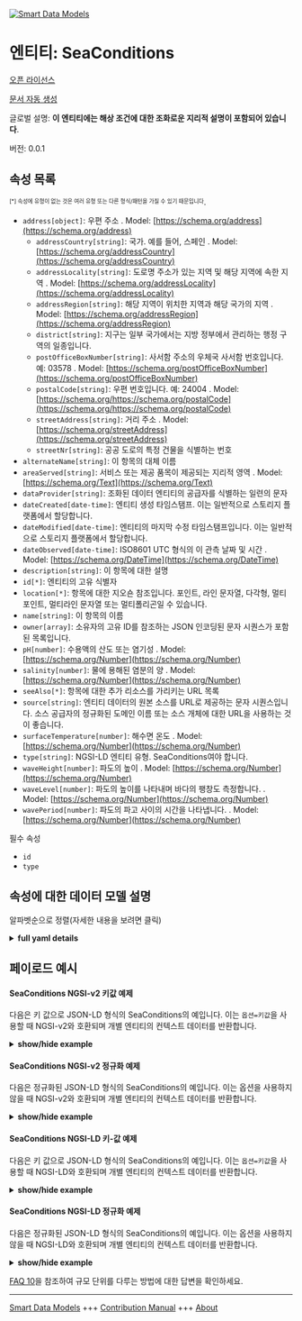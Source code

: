 <!-- 10-Header -->  
[![Smart Data Models](https://smartdatamodels.org/wp-content/uploads/2022/01/SmartDataModels_logo.png "Logo")](https://smartdatamodels.org)  
엔티티: SeaConditions  
==================<!-- /10-Header -->  
<!-- 15-License -->  
[오픈 라이선스](https://github.com/smart-data-models//dataModel.Weather/blob/master/SeaConditions/LICENSE.md)  
[문서 자동 생성](https://docs.google.com/presentation/d/e/2PACX-1vTs-Ng5dIAwkg91oTTUdt8ua7woBXhPnwavZ0FxgR8BsAI_Ek3C5q97Nd94HS8KhP-r_quD4H0fgyt3/pub?start=false&loop=false&delayms=3000#slide=id.gb715ace035_0_60)  
<!-- /15-License -->  
<!-- 20-Description -->  
글로벌 설명: **이 엔티티에는 해상 조건에 대한 조화로운 지리적 설명이 포함되어 있습니다**.  
버전: 0.0.1  
<!-- /20-Description -->  
<!-- 30-PropertiesList -->  

## 속성 목록  

<sup><sub>[*] 속성에 유형이 없는 것은 여러 유형 또는 다른 형식/패턴을 가질 수 있기 때문입니다</sub></sup>.  
- `address[object]`: 우편 주소  . Model: [https://schema.org/address](https://schema.org/address)	- `addressCountry[string]`: 국가. 예를 들어, 스페인  . Model: [https://schema.org/addressCountry](https://schema.org/addressCountry)  
	- `addressLocality[string]`: 도로명 주소가 있는 지역 및 해당 지역에 속한 지역  . Model: [https://schema.org/addressLocality](https://schema.org/addressLocality)  
	- `addressRegion[string]`: 해당 지역이 위치한 지역과 해당 국가의 지역  . Model: [https://schema.org/addressRegion](https://schema.org/addressRegion)  
	- `district[string]`: 지구는 일부 국가에서는 지방 정부에서 관리하는 행정 구역의 일종입니다.    
	- `postOfficeBoxNumber[string]`: 사서함 주소의 우체국 사서함 번호입니다. 예: 03578  . Model: [https://schema.org/postOfficeBoxNumber](https://schema.org/postOfficeBoxNumber)  
	- `postalCode[string]`: 우편 번호입니다. 예: 24004  . Model: [https://schema.org/https://schema.org/postalCode](https://schema.org/https://schema.org/postalCode)  
	- `streetAddress[string]`: 거리 주소  . Model: [https://schema.org/streetAddress](https://schema.org/streetAddress)  
	- `streetNr[string]`: 공공 도로의 특정 건물을 식별하는 번호    
- `alternateName[string]`: 이 항목의 대체 이름  - `areaServed[string]`: 서비스 또는 제공 품목이 제공되는 지리적 영역  . Model: [https://schema.org/Text](https://schema.org/Text)- `dataProvider[string]`: 조화된 데이터 엔티티의 공급자를 식별하는 일련의 문자  - `dateCreated[date-time]`: 엔티티 생성 타임스탬프. 이는 일반적으로 스토리지 플랫폼에서 할당합니다.  - `dateModified[date-time]`: 엔티티의 마지막 수정 타임스탬프입니다. 이는 일반적으로 스토리지 플랫폼에서 할당합니다.  - `dateObserved[date-time]`: ISO8601 UTC 형식의 이 관측 날짜 및 시간  . Model: [https://schema.org/DateTime](https://schema.org/DateTime)- `description[string]`: 이 항목에 대한 설명  - `id[*]`: 엔티티의 고유 식별자  - `location[*]`: 항목에 대한 지오숀 참조입니다. 포인트, 라인 문자열, 다각형, 멀티포인트, 멀티라인 문자열 또는 멀티폴리곤일 수 있습니다.  - `name[string]`: 이 항목의 이름  - `owner[array]`: 소유자의 고유 ID를 참조하는 JSON 인코딩된 문자 시퀀스가 포함된 목록입니다.  - `pH[number]`: 수용액의 산도 또는 염기성  . Model: [https://schema.org/Number](https://schema.org/Number)- `salinity[number]`: 물에 용해된 염분의 양  . Model: [https://schema.org/Number](https://schema.org/Number)- `seeAlso[*]`: 항목에 대한 추가 리소스를 가리키는 URL 목록  - `source[string]`: 엔티티 데이터의 원본 소스를 URL로 제공하는 문자 시퀀스입니다. 소스 공급자의 정규화된 도메인 이름 또는 소스 개체에 대한 URL을 사용하는 것이 좋습니다.  - `surfaceTemperature[number]`: 해수면 온도  . Model: [https://schema.org/Number](https://schema.org/Number)- `type[string]`: NGSI-LD 엔티티 유형. SeaConditions여야 합니다.  - `waveHeight[number]`: 파도의 높이  . Model: [https://schema.org/Number](https://schema.org/Number)- `waveLevel[number]`: 파도의 높이를 나타내며 바다의 팽창도 측정합니다.  . Model: [https://schema.org/Number](https://schema.org/Number)- `wavePeriod[number]`: 파도의 파고 사이의 시간을 나타냅니다.  . Model: [https://schema.org/Number](https://schema.org/Number)<!-- /30-PropertiesList -->  
<!-- 35-RequiredProperties -->  
필수 속성  
- `id`  - `type`  <!-- /35-RequiredProperties -->  
<!-- 40-RequiredProperties -->  
<!-- /40-RequiredProperties -->  
<!-- 50-DataModelHeader -->  
## 속성에 대한 데이터 모델 설명  
알파벳순으로 정렬(자세한 내용을 보려면 클릭)  
<!-- /50-DataModelHeader -->  
<!-- 60-ModelYaml -->  
<details><summary><strong>full yaml details</strong></summary>    
```yaml  
SeaConditions:    
  description: This entity contains a harmonised geographic description of sea conditions    
  properties:    
    address:    
      description: The mailing address    
      properties:    
        addressCountry:    
          description: 'The country. For example, Spain'    
          type: string    
          x-ngsi:    
            model: https://schema.org/addressCountry    
            type: Property    
        addressLocality:    
          description: 'The locality in which the street address is, and which is in the region'    
          type: string    
          x-ngsi:    
            model: https://schema.org/addressLocality    
            type: Property    
        addressRegion:    
          description: 'The region in which the locality is, and which is in the country'    
          type: string    
          x-ngsi:    
            model: https://schema.org/addressRegion    
            type: Property    
        district:    
          description: 'A district is a type of administrative division that, in some countries, is managed by the local government'    
          type: string    
          x-ngsi:    
            type: Property    
        postOfficeBoxNumber:    
          description: 'The post office box number for PO box addresses. For example, 03578'    
          type: string    
          x-ngsi:    
            model: https://schema.org/postOfficeBoxNumber    
            type: Property    
        postalCode:    
          description: 'The postal code. For example, 24004'    
          type: string    
          x-ngsi:    
            model: https://schema.org/https://schema.org/postalCode    
            type: Property    
        streetAddress:    
          description: The street address    
          type: string    
          x-ngsi:    
            model: https://schema.org/streetAddress    
            type: Property    
        streetNr:    
          description: Number identifying a specific property on a public street    
          type: string    
          x-ngsi:    
            type: Property    
      type: object    
      x-ngsi:    
        model: https://schema.org/address    
        type: Property    
    alternateName:    
      description: An alternative name for this item    
      type: string    
      x-ngsi:    
        type: Property    
    areaServed:    
      description: The geographic area where a service or offered item is provided    
      type: string    
      x-ngsi:    
        model: https://schema.org/Text    
        type: Property    
    dataProvider:    
      description: A sequence of characters identifying the provider of the harmonised data entity    
      type: string    
      x-ngsi:    
        type: Property    
    dateCreated:    
      description: Entity creation timestamp. This will usually be allocated by the storage platform    
      format: date-time    
      type: string    
      x-ngsi:    
        type: Property    
    dateModified:    
      description: Timestamp of the last modification of the entity. This will usually be allocated by the storage platform    
      format: date-time    
      type: string    
      x-ngsi:    
        type: Property    
    dateObserved:    
      description: The date and time of this observation in ISO8601 UTC format    
      format: date-time    
      type: string    
      x-ngsi:    
        model: https://schema.org/DateTime    
        type: Property    
    description:    
      description: A description of this item    
      type: string    
      x-ngsi:    
        type: Property    
    id:    
      anyOf:    
        - description: Identifier format of any NGSI entity    
          maxLength: 256    
          minLength: 1    
          pattern: ^[\w\-\.\{\}\$\+\*\[\]`|~^@!,:\\]+$    
          type: string    
          x-ngsi:    
            type: Property    
        - description: Identifier format of any NGSI entity    
          format: uri    
          type: string    
          x-ngsi:    
            type: Property    
      description: Unique identifier of the entity    
      x-ngsi:    
        type: Property    
    location:    
      description: 'Geojson reference to the item. It can be Point, LineString, Polygon, MultiPoint, MultiLineString or MultiPolygon'    
      oneOf:    
        - description: Geojson reference to the item. Point    
          properties:    
            bbox:    
              items:    
                type: number    
              minItems: 4    
              type: array    
            coordinates:    
              items:    
                type: number    
              minItems: 2    
              type: array    
            type:    
              enum:    
                - Point    
              type: string    
          required:    
            - type    
            - coordinates    
          title: GeoJSON Point    
          type: object    
          x-ngsi:    
            type: GeoProperty    
        - description: Geojson reference to the item. LineString    
          properties:    
            bbox:    
              items:    
                type: number    
              minItems: 4    
              type: array    
            coordinates:    
              items:    
                items:    
                  type: number    
                minItems: 2    
                type: array    
              minItems: 2    
              type: array    
            type:    
              enum:    
                - LineString    
              type: string    
          required:    
            - type    
            - coordinates    
          title: GeoJSON LineString    
          type: object    
          x-ngsi:    
            type: GeoProperty    
        - description: Geojson reference to the item. Polygon    
          properties:    
            bbox:    
              items:    
                type: number    
              minItems: 4    
              type: array    
            coordinates:    
              items:    
                items:    
                  items:    
                    type: number    
                  minItems: 2    
                  type: array    
                minItems: 4    
                type: array    
              type: array    
            type:    
              enum:    
                - Polygon    
              type: string    
          required:    
            - type    
            - coordinates    
          title: GeoJSON Polygon    
          type: object    
          x-ngsi:    
            type: GeoProperty    
        - description: Geojson reference to the item. MultiPoint    
          properties:    
            bbox:    
              items:    
                type: number    
              minItems: 4    
              type: array    
            coordinates:    
              items:    
                items:    
                  type: number    
                minItems: 2    
                type: array    
              type: array    
            type:    
              enum:    
                - MultiPoint    
              type: string    
          required:    
            - type    
            - coordinates    
          title: GeoJSON MultiPoint    
          type: object    
          x-ngsi:    
            type: GeoProperty    
        - description: Geojson reference to the item. MultiLineString    
          properties:    
            bbox:    
              items:    
                type: number    
              minItems: 4    
              type: array    
            coordinates:    
              items:    
                items:    
                  items:    
                    type: number    
                  minItems: 2    
                  type: array    
                minItems: 2    
                type: array    
              type: array    
            type:    
              enum:    
                - MultiLineString    
              type: string    
          required:    
            - type    
            - coordinates    
          title: GeoJSON MultiLineString    
          type: object    
          x-ngsi:    
            type: GeoProperty    
        - description: Geojson reference to the item. MultiLineString    
          properties:    
            bbox:    
              items:    
                type: number    
              minItems: 4    
              type: array    
            coordinates:    
              items:    
                items:    
                  items:    
                    items:    
                      type: number    
                    minItems: 2    
                    type: array    
                  minItems: 4    
                  type: array    
                type: array    
              type: array    
            type:    
              enum:    
                - MultiPolygon    
              type: string    
          required:    
            - type    
            - coordinates    
          title: GeoJSON MultiPolygon    
          type: object    
          x-ngsi:    
            type: GeoProperty    
      x-ngsi:    
        type: GeoProperty    
    name:    
      description: The name of this item    
      type: string    
      x-ngsi:    
        type: Property    
    owner:    
      description: A List containing a JSON encoded sequence of characters referencing the unique Ids of the owner(s)    
      items:    
        anyOf:    
          - description: Identifier format of any NGSI entity    
            maxLength: 256    
            minLength: 1    
            pattern: ^[\w\-\.\{\}\$\+\*\[\]`|~^@!,:\\]+$    
            type: string    
            x-ngsi:    
              type: Property    
          - description: Identifier format of any NGSI entity    
            format: uri    
            type: string    
            x-ngsi:    
              type: Property    
        description: Unique identifier of the entity    
        x-ngsi:    
          type: Property    
      type: array    
      x-ngsi:    
        type: Property    
    pH:    
      description: Acidity or basicity of an aqueous solution    
      maximum: 14    
      minimum: 0    
      type: number    
      x-ngsi:    
        model: https://schema.org/Number    
        type: Property    
    salinity:    
      description: Amount of salts dissolved in water    
      minimum: 0    
      type: number    
      x-ngsi:    
        model: https://schema.org/Number    
        type: Property    
        units: Parts per thousand    
    seeAlso:    
      description: list of uri pointing to additional resources about the item    
      oneOf:    
        - items:    
            format: uri    
            type: string    
          minItems: 1    
          type: array    
        - format: uri    
          type: string    
      x-ngsi:    
        type: Property    
    source:    
      description: 'A sequence of characters giving the original source of the entity data as a URL. Recommended to be the fully qualified domain name of the source provider, or the URL to the source object'    
      type: string    
      x-ngsi:    
        type: Property    
    surfaceTemperature:    
      description: Sea surface temperature    
      type: number    
      x-ngsi:    
        model: https://schema.org/Number    
        type: Property    
        units: Celsius degrees    
    type:    
      description: NGSI-LD Entity Type. It has to be SeaConditions    
      enum:    
        - SeaConditions    
      type: string    
      x-ngsi:    
        type: Property    
    waveHeight:    
      description: Height of the waves    
      type: number    
      x-ngsi:    
        model: https://schema.org/Number    
        type: Property    
        units: Meters    
    waveLevel:    
      description: It indicates the height of the waves and also measures the swell of the sea    
      maximum: 9    
      minimum: 0    
      type: number    
      x-ngsi:    
        model: https://schema.org/Number    
        type: Property    
        units: Douglas sea scale    
    wavePeriod:    
      description: Indicates the time between the crests of a wave    
      type: number    
      x-ngsi:    
        model: https://schema.org/Number    
        type: Property    
        units: Seconds    
  required:    
    - id    
    - type    
  type: object    
  x-derived-from: ""    
  x-disclaimer: 'Redistribution and use in source and binary forms, with or without modification, are permitted  provided that the license conditions are met. Copyleft (c) 2022 Contributors to Smart Data Models Program'    
  x-license-url: https://github.com/smart-data-models/dataModel.Weather/blob/master/SeaConditions/LICENSE.md    
  x-model-schema: https://smart-data-models.github.io/dataModel.Environment/SeaConditions/schema.json    
  x-model-tags: ""    
  x-version: 0.0.1    
```  
</details>    
<!-- /60-ModelYaml -->  
<!-- 70-MiddleNotes -->  
<!-- /70-MiddleNotes -->  
<!-- 80-Examples -->  
## 페이로드 예시  
#### SeaConditions NGSI-v2 키값 예제  
다음은 키 값으로 JSON-LD 형식의 SeaConditions의 예입니다. 이는 `옵션=키값`을 사용할 때 NGSI-v2와 호환되며 개별 엔티티의 컨텍스트 데이터를 반환합니다.  
<details><summary><strong>show/hide example</strong></summary>    
```json  
{  
  "id": "SeaCondition-PlayaLevante-Benidorm-123456",  
  "type": "SeaConditions",  
  "dateObserved": "2021-02-20T06:45:00Z",  
  "location": {  
    "type": "Point",  
    "coordinates": [  
      -8.768460000000001,  
      42.60214472222222  
    ]  
  },  
  "name": "Mar en la Playa Levante",  
  "description": "Información del estado del mar en la playa Levante",  
  "address": {  
    "addressCountry": "ES",  
    "addressLocality": "Benidorm"  
  },  
  "dataProvider": "Water-sensor-12345",  
  "waveLevel": 1,  
  "surfaceTemperature": 14.7,  
  "waveHeight": 0.05,  
  "wavePeriod": 1.5,  
  "pH": 8.5,  
  "salinity": 35  
}  
```  
</details>  
#### SeaConditions NGSI-v2 정규화 예제  
다음은 정규화된 JSON-LD 형식의 SeaConditions의 예입니다. 이는 옵션을 사용하지 않을 때 NGSI-v2와 호환되며 개별 엔티티의 컨텍스트 데이터를 반환합니다.  
<details><summary><strong>show/hide example</strong></summary>    
```json  
{  
  "id": "SeaCondition-PlayaLevante-Benidorm-123456",  
  "type": "SeaConditions",  
  "dateCreated": {  
    "type": "DateTime",  
    "value": "2021-02-20T06:45:00Z"  
  },  
  "dateModified": {  
    "type": "DateTime",  
    "value":  "2021-02-20T06:45:00Z"  
  },  
  "source": {  
    "type": "Text",  
    "value": ""  
  },  
  "name": {  
    "type": "Text",  
    "value": "Mar en la Playa Levante"  
  },  
  "alternateName": {  
    "type": "Text",  
    "value": "Playa Levante"  
  },  
  "description": {  
    "type": "Text",  
    "value": "Información del estado del mar en la playa Levante"  
  },  
  "dataProvider": {  
    "type": "Text",  
    "value": "Water-sensor-12345"  
  },  
  "owner": {  
    "type": "StructuredValue",  
    "value": [  
      "urn:ngsi-ld:SeaConditions:items:JVPZ:12516420",  
      "urn:ngsi-ld:SeaConditions:items:XVAE:29040891"  
    ]  
  },  
  "seeAlso": {  
    "type": "StructuredValue",  
    "value": [  
      "urn:ngsi-ld:SeaConditions:items:KFKA:73977455",  
      "urn:ngsi-ld:SeaConditions:items:GPZI:53207694"  
    ]  
  },  
  "location": {  
    "type": "geo:json",  
    "value": {  
      "type": "Point",  
      "coordinates": [  
        -8.768460000000001,  
        42.60214472222222  
      ]  
    }  
  },  
  "address": {  
    "type": "StructuredValue",  
    "value": {  
      "streetAddress": "",  
      "addressLocality": "Benidorm",  
      "addressRegion": "Valencia",  
      "addressCountry": "ES",  
      "postalCode": "",  
      "postOfficeBoxNumber": ""  
    }  
  },  
  "areaServed": {  
    "type": "Text",  
    "value": ""  
  },  
  "waveLevel": {  
    "type": "Number",  
    "value": 1  
  },  
  "surfaceTemperature": {  
    "type": "Number",  
    "value": 14.7  
  },  
  "waveHeight": {  
    "type": "Number",  
    "value": 0.05  
  },  
  "wavePeriod": {  
    "type": "Number",  
    "value": 1.5  
  },  
  "pH": {  
    "type": "Number",  
    "value": 8.5  
  },  
  "salinity": {  
    "type": "Number",  
    "value": 35  
  },  
  "dateObserved": {  
    "type": "Number",  
    "value": "2021-02-20T06:45:00Z"  
  }  
}  
```  
</details>  
#### SeaConditions NGSI-LD 키-값 예제  
다음은 키 값으로 JSON-LD 형식의 SeaConditions의 예입니다. 이는 `옵션=키값`을 사용할 때 NGSI-LD와 호환되며 개별 엔티티의 컨텍스트 데이터를 반환합니다.  
<details><summary><strong>show/hide example</strong></summary>    
```json  
{  
    "id": "urn:ngsi-ld:SeaCondition:SeaCondition-PlayaLevante-Benidorm-123456",  
    "type": "SeaConditions",  
    "address": {  
        "addressCountry": "ES",  
        "addressLocality": "Benidorm"  
    },  
    "dataProvider": "Water-sensor-12345",  
    "dateObserved": "2021-02-20T06:45:00Z",  
    "description": "Informaci\u00f3n del estado del mar en la playa Levante",  
    "location": {  
        "coordinates": [  
            -8.768460000000001,  
            42.60214472222222  
        ],  
        "type": "Point"  
    },  
    "name": "Mar en la Playa Levante",  
    "pH": 8.5,  
    "salinity": 35,  
    "surfaceTemperature": 14.7,  
    "waveHeight": 0.05,  
    "waveLevel": 1,  
    "wavePeriod": 1.5,  
    "@context": [  
        "https://smartdatamodels.org/context.jsonld",  
        "https://uri.etsi.org/ngsi-ld/v1/ngsi-ld-core-context.jsonld",  
        "https://raw.githubusercontent.com/smart-data-models/dataModel.Weather/master/context.jsonld"  
    ]  
}  
```  
</details>  
#### SeaConditions NGSI-LD 정규화 예제  
다음은 정규화된 JSON-LD 형식의 SeaConditions의 예입니다. 이는 옵션을 사용하지 않을 때 NGSI-LD와 호환되며 개별 엔티티의 컨텍스트 데이터를 반환합니다.  
<details><summary><strong>show/hide example</strong></summary>    
```json  
{  
    "id": "urn:ngsi-ld:SeaCondition:SeaCondition-PlayaLevante-Benidorm-123456",  
    "type": "SeaConditions",  
    "address": {  
        "type": "Property",  
        "value": {  
            "streetAddress": "",  
            "addressLocality": "Benidorm",  
            "addressRegion": "Valencia",  
            "addressCountry": "ES",  
            "postalCode": "",  
            "postOfficeBoxNumber": ""  
        }  
    },  
    "alternateName": {  
        "type": "Property",  
        "value": "Playa Levante"  
    },  
    "areaServed": {  
        "type": "Property",  
        "value": ""  
    },  
    "dataProvider": {  
        "type": "Property",  
        "value": "Water-sensor-12345"  
    },  
    "dateCreated": {  
        "type": "Property",  
        "value": {  
            "@type": "DateTime",  
            "@value": "2021-02-20T06:45:00Z"  
        }  
    },  
    "dateModified": {  
        "type": "Property",  
        "value": {  
            "@type": "DateTime",  
            "@value": "2021-02-20T06:45:00Z"  
        }  
    },  
    "dateObserved": {  
        "type": "Property",  
        "value": "2021-02-20T06:45:00Z"  
    },  
    "description": {  
        "type": "Property",  
        "value": "Informaci\u00f3n del estado del mar en la playa Levante"  
    },  
    "location": {  
        "type": "Property",  
        "value": {  
            "type": "Point",  
            "coordinates": [  
                -8.768460000000001,  
                42.60214472222222  
            ]  
        }  
    },  
    "name": {  
        "type": "Property",  
        "value": "Mar en la Playa Levante"  
    },  
    "owner": {  
        "type": "Property",  
        "value": [  
            "urn:ngsi-ld:SeaConditions:items:JVPZ:12516420",  
            "urn:ngsi-ld:SeaConditions:items:XVAE:29040891"  
        ]  
    },  
    "pH": {  
        "type": "Property",  
        "value": 8.5  
    },  
    "salinity": {  
        "type": "Property",  
        "value": 35  
    },  
    "seeAlso": {  
        "type": "Property",  
        "value": [  
            "urn:ngsi-ld:SeaConditions:items:KFKA:73977455",  
            "urn:ngsi-ld:SeaConditions:items:GPZI:53207694"  
        ]  
    },  
    "source": {  
        "type": "Property",  
        "value": ""  
    },  
    "surfaceTemperature": {  
        "type": "Property",  
        "value": 14.7  
    },  
    "waveHeight": {  
        "type": "Property",  
        "value": 0.05  
    },  
    "waveLevel": {  
        "type": "Property",  
        "value": 1  
    },  
    "wavePeriod": {  
        "type": "Property",  
        "value": 1.5  
    },  
    "@context": [  
        "https://raw.githubusercontent.com/smart-data-models/dataModel.Weather/master/context.jsonld"  
    ]  
}  
```  
</details><!-- /80-Examples -->  
<!-- 90-FooterNotes -->  
<!-- /90-FooterNotes -->  
<!-- 95-Units -->  
[FAQ 10](https://smartdatamodels.org/index.php/faqs/)을 참조하여 규모 단위를 다루는 방법에 대한 답변을 확인하세요.  
<!-- /95-Units -->  
<!-- 97-LastFooter -->  
---  
[Smart Data Models](https://smartdatamodels.org) +++ [Contribution Manual](https://bit.ly/contribution_manual) +++ [About](https://bit.ly/Introduction_SDM)<!-- /97-LastFooter -->  
